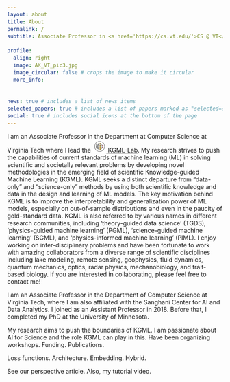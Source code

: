 ```yaml
---
layout: about
title: About
permalink: /
subtitle: Associate Professor in <a href='https://cs.vt.edu/'>CS @ VT</a> &#9679; Works in AI &#8644; Science &#9679; Building Knowledge-guided ML

profile:
  align: right
  image: AK_VT_pic3.jpg
  image_circular: false # crops the image to make it circular
  more_info: 
        

news: true # includes a list of news items
selected_papers: true # includes a list of papers marked as "selected={true}"
social: true # includes social icons at the bottom of the page
---
```



I am an Associate Professor in the Department at Computer Science at Virginia Tech where I lead the [<img src="/assets/img/logo.jpg" alt="KGML-Lab Logo" style="width:32px;"> KGML-Lab](https://kgml-lab.github.io/). My research strives to push the capabilities of current standards of machine learning (ML) in solving scientific and societally relevant problems by developing novel methodologies in the emerging field of scientific Knowledge-guided Machine Learning (KGML). KGML seeks a distinct departure from “data-only” and “science-only” methods by using both scientific knowledge and data in the design and learning of ML models. The key motivation behind KGML is to improve the interpretability and generalization power of ML models, especially on out-of-sample distributions and even in the paucity of gold-standard data. KGML is also referred to by various names in different research communities, including ‘theory-guided data science’ (TGDS), ‘physics-guided machine learning’ (PGML), ‘science-guided machine learning’ (SGML), and ‘physics-informed machine learning’ (PIML). I enjoy working on inter-disciplinary problems and have been fortunate to work with amazing collaborators from a diverse range of scientific disciplines including lake modeling, remote sensing, geophysics, fluid dynamics, quantum mechanics, optics, radar physics, mechanobiology, and trait-based biology. If you are interested in collaborating, please feel free to contact me!

I am an Associate Professor in the Department of Computer Science at Virginia Tech, where I am also affiliated with the Sanghani Center for AI and Data Analytics. I joined as an Assistant Professor in 2018. Before that, I completed my PhD at the University of Minnesota.

My research aims to push the boundaries of KGML. I am passionate about AI for Science and the role KGML can play in this. Have been organizing workshops. Funding. Publications.

Loss functions. Architecture. Embedding. Hybrid.

See our perspective article. Also, my tutorial video.
